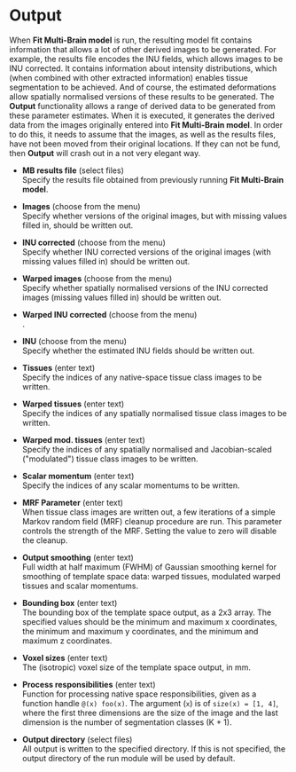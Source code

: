 # Output  
When **Fit Multi-Brain model** is run, the resulting model fit contains information that allows a lot of other derived images to be generated. For example, the results file encodes the INU fields, which allows images to be INU corrected. It contains information about intensity distributions, which (when combined with other extracted information) enables tissue segmentation to be achieved. And of course, the estimated deformations allow spatially normalised versions of these results to be generated.
The **Output** functionality allows a range of derived data to be generated from these parameter estimates. When it is executed, it generates the derived data from the images originally entered into **Fit Multi-Brain model**. In order to do this, it needs to assume that the images, as well as the results files, have not been moved from their original locations. If they can not be fund, then **Output** will crash out in a not very elegant way.

* **MB results file** (select files)  
Specify the results file obtained from previously running **Fit Multi-Brain model**.

* **Images** (choose from the menu)  
Specify whether versions of the original images, but with missing values filled in, should be written out.

* **INU corrected** (choose from the menu)  
Specify whether INU corrected versions of the original images (with missing values filled in) should be written out.

* **Warped images** (choose from the menu)  
Specify whether spatially normalised versions of the INU corrected images (missing values filled in) should be written out.

* **Warped INU corrected** (choose from the menu)  
.

* **INU** (choose from the menu)  
Specify whether the estimated INU fields should be written out.

* **Tissues** (enter text)  
Specify the indices of any native-space tissue class images to be written.

* **Warped tissues** (enter text)  
Specify the indices of any spatially normalised tissue class images to be written.

* **Warped mod. tissues** (enter text)  
Specify the indices of any spatially normalised and Jacobian-scaled ("modulated") tissue class images to be written.

* **Scalar momentum** (enter text)  
Specify the indices of any scalar momentums to be written.

* **MRF Parameter** (enter text)  
When tissue class images are written out, a few iterations of a simple Markov random field (MRF) cleanup procedure are run.  This parameter controls the strength of the MRF. Setting the value to zero will disable the cleanup.

* **Output smoothing** (enter text)  
Full width at half maximum (FWHM) of Gaussian smoothing kernel for smoothing of template space data: warped tissues, modulated warped tissues and scalar momentums.

* **Bounding box** (enter text)  
The bounding box of the template space output, as a 2x3 array. The specified values should be the minimum and maximum x coordinates, the minimum and maximum y coordinates, and the minimum and maximum z coordinates.

* **Voxel sizes** (enter text)  
The (isotropic) voxel size of the template space output, in mm.

* **Process responsibilities** (enter text)  
Function for processing native space responsibilities, given as a function handle ``@(x) foo(x)``. The argument (``x``) is of ``size(x) = [1, 4]``, where the first three dimensions are the size of the image and the last dimension is the number of segmentation classes (K + 1).

* **Output directory** (select files)  
All output is written to the specified directory. If this is not specified, the output directory of the run module will be used by default.
